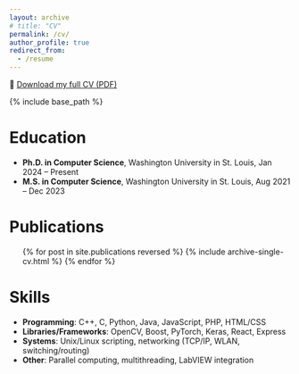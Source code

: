 ```yaml
---
layout: archive
# title: "CV"
permalink: /cv/
author_profile: true
redirect_from:
  - /resume
---
```


📄 [Download my full CV (PDF)](/files/Daisy_Wang_2025.pdf)

{% include base_path %}

Education
======
* **Ph.D. in Computer Science**, Washington University in St. Louis, Jan 2024 – Present  
* **M.S. in Computer Science**, Washington University in St. Louis, Aug 2021 – Dec 2023  

Publications
======
<ul>{% for post in site.publications reversed %}
  {% include archive-single-cv.html %}
{% endfor %}</ul>

Skills
======
* **Programming**: C++, C, Python, Java, JavaScript, PHP, HTML/CSS  
* **Libraries/Frameworks**: OpenCV, Boost, PyTorch, Keras, React, Express  
* **Systems**: Unix/Linux scripting, networking (TCP/IP, WLAN, switching/routing)  
* **Other**: Parallel computing, multithreading, LabVIEW integration

<!-- Work experience
======
* Spring 2024: Academic Pages Collaborator
  * GitHub University
  * Duties includes: Updates and improvements to template
  * Supervisor: The Users

* Fall 2015: Research Assistant
  * GitHub University
  * Duties included: Merging pull requests
  * Supervisor: Professor Hub

* Summer 2015: Research Assistant
  * GitHub University
  * Duties included: Tagging issues
  * Supervisor: Professor Git
  
Skills
======
* Skill 1
* Skill 2
  * Sub-skill 2.1
  * Sub-skill 2.2
  * Sub-skill 2.3
* Skill 3

Publications
======
  <ul>{% for post in site.publications reversed %}
    {% include archive-single-cv.html %}
  {% endfor %}</ul>
  
Talks
======
  <ul>{% for post in site.talks reversed %}
    {% include archive-single-talk-cv.html  %}
  {% endfor %}</ul>
  
Teaching
======
  <ul>{% for post in site.teaching reversed %}
    {% include archive-single-cv.html %}
  {% endfor %}</ul>
  
Service and leadership
======
* Currently signed in to 43 different slack teams

📄 [Download my full CV (PDF)](/files/Daisy_Wang_2025.pdf) -->
